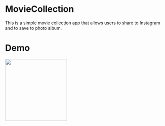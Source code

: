 # MovieCollection

This is a simple movie collection app that allows users to share to Instagram and to save to photo album.

# Demo
<img src="img/demo.gif" width="200">